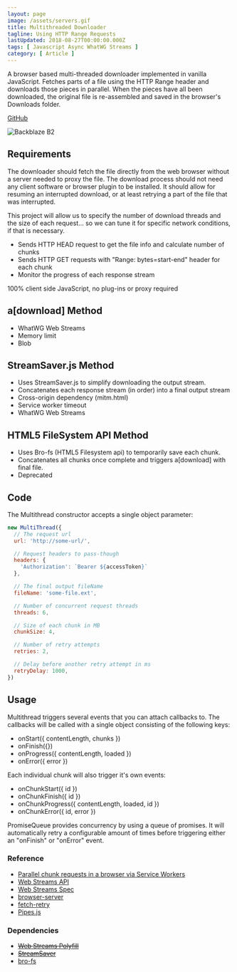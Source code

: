 ```yaml
---
layout: page
image: /assets/servers.gif
title: Multithreaded Downloader
tagline: Using HTTP Range Requests
lastUpdated: 2018-08-27T00:00:00.000Z
tags: [ Javascript Async WhatWG Streams ]
category: [ Article ]
---
```


A browser based multi-threaded downloader implemented in vanilla JavaScript. <!-- more --> Fetches parts of a file using the HTTP Range header and downloads those pieces in parallel. When the pieces have all been downloaded, the original file is re-assembled and saved in the browser's Downloads folder.

[GitHub](https://github.com/Backblaze-B2-Samples/multithreaded-downloader-js)

![Backblaze B2](/assets/multiThreadedDownloader.png)
## Requirements

The downloader should fetch the file directly from the web browser without a server needed to proxy the file. The download process should not need any client software or browser plugin to be installed. It should allow for resuming an interrupted download, or at least retrying a part of the file that was interrupted.

This project will allow us to specify the number of download threads and the size of each request... so we can tune it for specific network conditions, if that is necessary.

-   Sends HTTP HEAD request to get the file info and calculate number of chunks
-   Sends HTTP GET requests with "Range: bytes=start-end" header for each chunk
-   Monitor the progress of each response stream

100% client side JavaScript, no plug-ins or proxy required

## a[download] Method

-   WhatWG Web Streams
-   Memory limit
-   Blob

## StreamSaver.js Method

-   Uses StreamSaver.js to simplify downloading the output stream.
-   Concatenates each response stream (in order) into a final output stream
-   Cross-origin dependency (mitm.html)
-   Service worker timeout
-   WhatWG Web Streams

## HTML5 FileSystem API Method

-   Uses Bro-fs (HTML5 Filesystem api) to temporarily save each chunk.
-   Concatenates all chunks once complete and triggers a[download] with final file.
-   Deprecated

## Code

The Multithread constructor accepts a single object parameter:

```javascript
new MultiThread({
  // The request url
  url: 'http://some-url/',

  // Request headers to pass-though
  headers: {
    'Authorization': `Bearer ${accessToken}`
  },

  // The final output fileName
  fileName: 'some-file.ext',

  // Number of concurrent request threads
  threads: 6,

  // Size of each chunk in MB
  chunkSize: 4,

  // Number of retry attempts
  retries: 2,

  // Delay before another retry attempt in ms
  retryDelay: 1000,
})
```

## Usage

Multithread triggers several events that you can attach callbacks to. The callbacks will be called with a single object consisting of the following keys:

-   onStart({ contentLength, chunks })
-   onFinish({})
-   onProgress({ contentLength, loaded })
-   onError({ error })

Each individual chunk will also trigger it's own events:

-   onChunkStart({ id })
-   onChunkFinish({ id })
-   onChunkProgress({ contentLength, loaded, id })
-   onChunkError({ id, error })

PromiseQueue provides concurrency by using a queue of promises. It will automatically retry a configurable amount of times before triggering either an "onFinish" or "onError" event.

### Reference

-   [Parallel chunk requests in a browser via Service Workers](https://blog.ghaiklor.com/parallel-chunk-requests-in-a-browser-via-service-workers-7be10be2b75f)
-   [Web Streams API](https://developer.mozilla.org/en-US/docs/Web/API/Streams_API)
-   [Web Streams Spec](https://streams.spec.whatwg.org/)
-   [browser-server](https://github.com/mafintosh/browser-server)
-   [fetch-retry](https://github.com/jonbern/fetch-retry)
-   [Pipes.js](http://pipes.js.org/)

### Dependencies

-   ~~[Web Streams Polyfill](https://github.com/creatorrr/web-streams-polyfill)~~
-   ~~[StreamSaver](https://github.com/jimmywarting/StreamSaver.js)~~
-   [bro-fs](https://github.com/vitalets/bro-fs)
